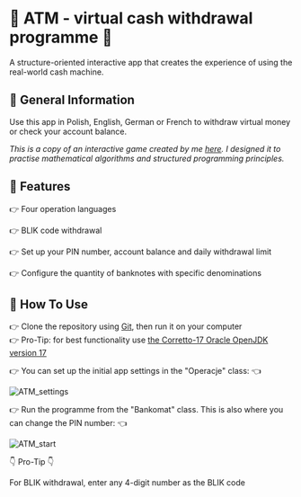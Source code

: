 # :money_with_wings: ATM - virtual cash withdrawal programme :money_with_wings:
A structure-oriented interactive app that creates the experience of using the real-world cash machine.


## :pushpin: General Information
Use this app in Polish, English, German or French to withdraw virtual money or check your account balance.  

*This is a copy of an interactive game created by me [here](https://github.com/AgnieszkaAureliaMarczak/Podstawy/tree/master/src/metody/bankomat). I designed it to practise mathematical algorithms and structured programming principles.*  


## :pushpin: Features
:point_right: Four operation languages

:point_right: BLIK code withdrawal 

:point_right: Set up your PIN number, account balance and daily withdrawal limit

:point_right: Configure the quantity of banknotes with specific denominations


## :pushpin: How To Use
:point_right: Clone the repository using [Git](https://git-scm.com/), then run it on your computer  
:point_right: Pro-Tip: for best functionality use [the Corretto-17 Oracle OpenJDK version 17](https://www.oracle.com/pl/java/technologies/downloads/#java17)  

:point_right: You can set up the initial app settings in the "Operacje" class: :point_left:


![ATM_settings](https://github.com/AgnieszkaAureliaMarczak/ATM_interactive_cash_withdrawal/assets/139965402/e9c9bfc1-3a4b-48fc-8d16-3e6e2d743482)

:point_right: Run the programme from the "Bankomat" class. This is also where you can change the PIN number: :point_left:


![ATM_start](https://github.com/AgnieszkaAureliaMarczak/ATM_interactive_cash_withdrawal/assets/139965402/2ee9ebd3-7140-4a86-9f75-7cdebb08e1c1)

:point_down: Pro-Tip :point_down:

For BLIK withdrawal, enter any 4-digit number as the BLIK code
